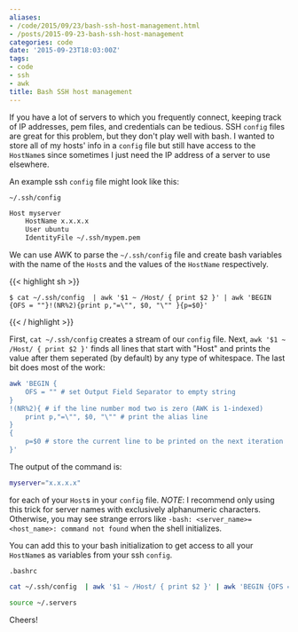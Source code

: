 ```yaml
---
aliases:
- /code/2015/09/23/bash-ssh-host-management.html
- /posts/2015-09-23-bash-ssh-host-management
categories: code
date: '2015-09-23T18:03:00Z'
tags:
- code
- ssh
- awk
title: Bash SSH host management
---
```


If you have a lot of servers to which you frequently connect, keeping track of IP addresses, pem files, and credentials can be tedious. SSH `config` files are great for this problem, but they don't play well with bash. I wanted to store all of my hosts' info in a `config` file but still have access to the `HostName`s since sometimes I just need the IP address of a server to use elsewhere.

An example ssh `config` file might look like this:

`~/.ssh/config`

```sh
Host myserver
    HostName x.x.x.x
    User ubuntu
    IdentityFile ~/.ssh/mypem.pem
```

We can use AWK to parse the `~/.ssh/config` file and create bash variables with the name of the `Host`s and the values of the `HostName` respectively.

{{< highlight sh >}}

    $ cat ~/.ssh/config  | awk '$1 ~ /Host/ { print $2 }' | awk 'BEGIN {OFS = ""}!(NR%2){print p,"=\"", $0, "\"" }{p=$0}'

{{< / highlight >}}

First, `cat ~/.ssh/config` creates a stream of our `config` file. Next, `awk '$1 ~ /Host/ { print $2 }'` finds all lines that start with "Host" and prints the value after them seperated (by default) by any type of whitespace. The last bit does most of the work:

```sh
awk 'BEGIN {
    OFS = "" # set Output Field Separator to empty string
}
!(NR%2){ # if the line number mod two is zero (AWK is 1-indexed)
    print p,"=\"", $0, "\"" # print the alias line
}
{
    p=$0 # store the current line to be printed on the next iteration
}'
```

The output of the command is:

```sh
myserver="x.x.x.x"
```

for each of your `Host`s in your `config` file. *NOTE*: I recommend only using this trick for server names with exclusively alphanumeric characters. Otherwise, you may see strange errors like `-bash: <server_name>=<host_name>: command not found` when the shell initializes.


You can add this to your bash initialization to get access to all your `HostName`s as variables from your ssh `config`.

`.bashrc`

```sh
cat ~/.ssh/config  | awk '$1 ~ /Host/ { print $2 }' | awk 'BEGIN {OFS = ""}!(NR%2){print "alias ", p,"=\"", $0, "\"" }{p=$0}' > ~/.servers

source ~/.servers
```

Cheers!